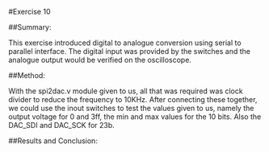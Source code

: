 #Exercise 10

##Summary:

This exercise introduced digital to analogue conversion using serial to parallel interface. The digital input was provided by the switches and the analogue output would be verified on the oscilloscope.


##Method:

With the spi2dac.v module given to us, all that was required was clock divider to reduce the frequency to 10KHz. After connecting these together, we could use the inout switches to test the values given to us, namely the output voltage for 0 and 3ff, the min and max values for the 10 bits. Also the DAC_SDI and DAC_SCK for 23b.


##Results and Conclusion:
